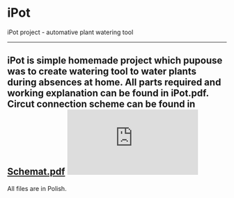 # iPot
iPot project - automative plant watering tool

---------------
iPot is simple homemade project which pupouse was to create watering tool to water plants during absences at home.
All parts required and working explanation can be found in iPot.pdf.
Circut connection scheme can be found in 
[Schemat.pdf](https://github.com/SaLukasik/iPot/blob/main/Schemat.pdf)
![image](https://github.com/SaLukasik/iPot/blob/main/Schemat.pdf)
----------------
All files are in Polish.
